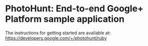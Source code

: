 # PhotoHunt: End-to-end Google+ Platform sample application

The instructions for getting started are available at:
https://developers.google.com/+/photohunt/ruby
